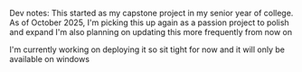 Dev notes:
  This started as my capstone project in my senior year of college.
  As of October 2025, I'm picking this up again as a passion project 
  to polish and expand
  I'm also planning on updating this more frequently from now on

I'm currently working on deploying it so sit tight for now
and it will only be available on windows
